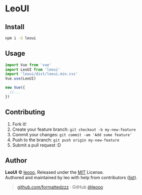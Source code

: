 # LeoUI

## Install

```bash
npm i -S leoui
```

## Usage

```js
import Vue from 'vue'
import LeoUI from 'leoui'
import 'leoui/dist/leoui.min.css'
Vue.use(LeoUI)

new Vue({
  //...
})
```

## Contributing

1. Fork it!
2. Create your feature branch: `git checkout -b my-new-feature`
3. Commit your changes: `git commit -am 'Add some feature'`
4. Push to the branch: `git push origin my-new-feature`
5. Submit a pull request :D

## Author

**LeoUI** © [leooo](https://github.com/formattedzzz), Released under the [MIT](./LICENSE) License.<br>
Authored and maintained by leo with help from contributors ([list](https://github.com/formattedzzz/leo4js/contributors)).

> [github.com/formattedzzz](https://github.com/formattedzzz) · GitHub [@leooo](https://github.com/formattedzzz)